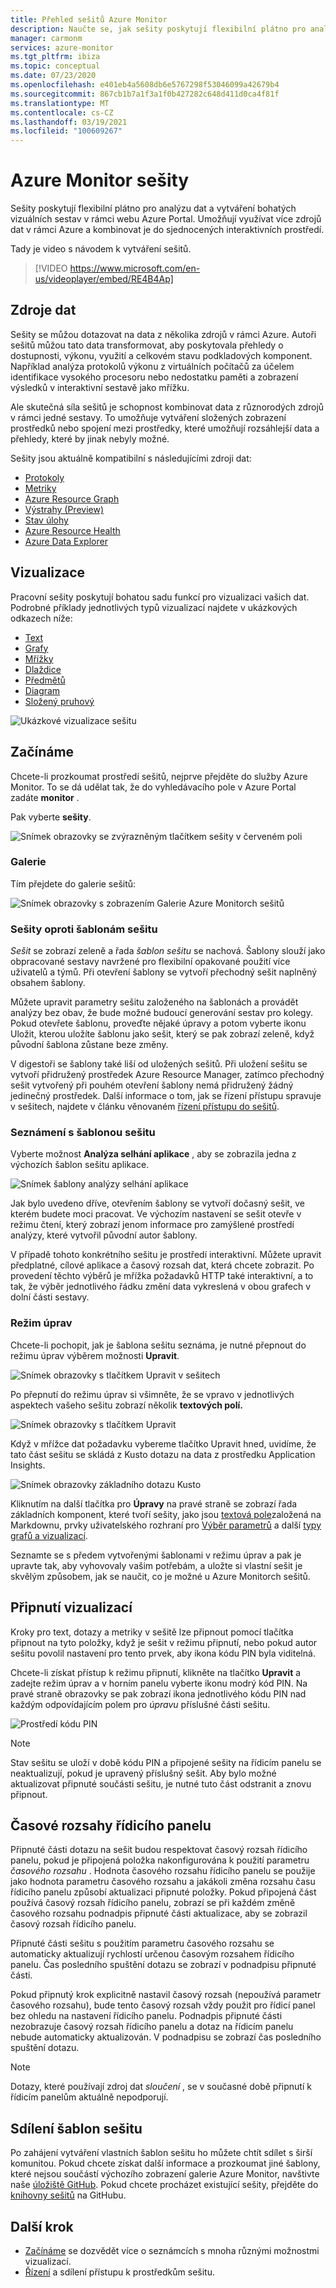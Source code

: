 ```yaml
---
title: Přehled sešitů Azure Monitor
description: Naučte se, jak sešity poskytují flexibilní plátno pro analýzu dat a vytváření bohatých vizuálních sestav v rámci Azure Portal.
manager: carmonm
services: azure-monitor
ms.tgt_pltfrm: ibiza
ms.topic: conceptual
ms.date: 07/23/2020
ms.openlocfilehash: e401eb4a5608db6e5767298f53046099a42679b4
ms.sourcegitcommit: 867cb1b7a1f3a1f0b427282c648d411d0ca4f81f
ms.translationtype: MT
ms.contentlocale: cs-CZ
ms.lasthandoff: 03/19/2021
ms.locfileid: "100609267"
---
```

# <a name="azure-monitor-workbooks"></a>Azure Monitor sešity

Sešity poskytují flexibilní plátno pro analýzu dat a vytváření bohatých vizuálních sestav v rámci webu Azure Portal. Umožňují využívat více zdrojů dat v rámci Azure a kombinovat je do sjednocených interaktivních prostředí. 

Tady je video s návodem k vytváření sešitů.

> [!VIDEO https://www.microsoft.com/en-us/videoplayer/embed/RE4B4Ap]

## <a name="data-sources"></a>Zdroje dat

Sešity se můžou dotazovat na data z několika zdrojů v rámci Azure. Autoři sešitů můžou tato data transformovat, aby poskytovala přehledy o dostupnosti, výkonu, využití a celkovém stavu podkladových komponent. Například analýza protokolů výkonu z virtuálních počítačů za účelem identifikace vysokého procesoru nebo nedostatku paměti a zobrazení výsledků v interaktivní sestavě jako mřížku.
  
Ale skutečná síla sešitů je schopnost kombinovat data z různorodých zdrojů v rámci jedné sestavy. To umožňuje vytváření složených zobrazení prostředků nebo spojení mezi prostředky, které umožňují rozsáhlejší data a přehledy, které by jinak nebyly možné.

Sešity jsou aktuálně kompatibilní s následujícími zdroji dat:

* [Protokoly](../visualize/workbooks-data-sources.md#logs)
* [Metriky](../visualize/workbooks-data-sources.md#metrics)
* [Azure Resource Graph](../visualize/workbooks-data-sources.md#azure-resource-graph)
* [Výstrahy (Preview)](../visualize/workbooks-data-sources.md#alerts-preview)
* [Stav úlohy](../visualize/workbooks-data-sources.md#workload-health)
* [Azure Resource Health](../visualize/workbooks-data-sources.md#azure-resource-health)
* [Azure Data Explorer](../visualize/workbooks-data-sources.md#azure-data-explorer)

## <a name="visualizations"></a>Vizualizace

Pracovní sešity poskytují bohatou sadu funkcí pro vizualizaci vašich dat. Podrobné příklady jednotlivých typů vizualizací najdete v ukázkových odkazech níže:

* [Text](../visualize/workbooks-text-visualizations.md)
* [Grafy](../visualize/workbooks-chart-visualizations.md)
* [Mřížky](../visualize/workbooks-grid-visualizations.md)
* [Dlaždice](../visualize/workbooks-tile-visualizations.md)
* [Předmětů](../visualize/workbooks-tree-visualizations.md)
* [Diagram](../visualize/workbooks-graph-visualizations.md)
* [Složený pruhový](../visualize/workbooks-composite-bar.md)

![Ukázkové vizualizace sešitu](./media/workbooks-overview/visualizations.png)

## <a name="getting-started"></a>Začínáme

Chcete-li prozkoumat prostředí sešitů, nejprve přejděte do služby Azure Monitor. To se dá udělat tak, že do vyhledávacího pole v Azure Portal zadáte **monitor** .

Pak vyberte **sešity**.

![Snímek obrazovky se zvýrazněným tlačítkem sešity v červeném poli](./media/workbooks-overview/workbooks.png)

### <a name="gallery"></a>Galerie

Tím přejdete do galerie sešitů:

![Snímek obrazovky s zobrazením Galerie Azure Monitorch sešitů](./media/workbooks-overview/gallery.png)

### <a name="workbooks-versus-workbook-templates"></a>Sešity oproti šablonám sešitu

_Sešit_ se zobrazí zeleně a řada _šablon sešitu_ se nachová. Šablony slouží jako obpracované sestavy navržené pro flexibilní opakované použití více uživatelů a týmů. Při otevření šablony se vytvoří přechodný sešit naplněný obsahem šablony. 

Můžete upravit parametry sešitu založeného na šablonách a provádět analýzy bez obav, že bude možné budoucí generování sestav pro kolegy. Pokud otevřete šablonu, proveďte nějaké úpravy a potom vyberte ikonu Uložit, kterou uložíte šablonu jako sešit, který se pak zobrazí zeleně, když původní šablona zůstane beze změny. 

V digestoři se šablony také liší od uložených sešitů. Při uložení sešitu se vytvoří přidružený prostředek Azure Resource Manager, zatímco přechodný sešit vytvořený při pouhém otevření šablony nemá přidružený žádný jedinečný prostředek. Další informace o tom, jak se řízení přístupu spravuje v sešitech, najdete v článku věnovaném [řízení přístupu do sešitů](../visualize/workbooks-access-control.md).

### <a name="exploring-a-workbook-template"></a>Seznámení s šablonou sešitu

Vyberte možnost **Analýza selhání aplikace** , aby se zobrazila jedna z výchozích šablon sešitu aplikace.

![Snímek šablony analýzy selhání aplikace](./media/workbooks-overview/failure-analysis.png)

Jak bylo uvedeno dříve, otevřením šablony se vytvoří dočasný sešit, ve kterém budete moci pracovat. Ve výchozím nastavení se sešit otevře v režimu čtení, který zobrazí jenom informace pro zamýšlené prostředí analýzy, které vytvořil původní autor šablony.

V případě tohoto konkrétního sešitu je prostředí interaktivní. Můžete upravit předplatné, cílové aplikace a časový rozsah dat, která chcete zobrazit. Po provedení těchto výběrů je mřížka požadavků HTTP také interaktivní, a to tak, že výběr jednotlivého řádku změní data vykreslená v obou grafech v dolní části sestavy.

### <a name="editing-mode"></a>Režim úprav

Chcete-li pochopit, jak je šablona sešitu seznáma, je nutné přepnout do režimu úprav výběrem možnosti **Upravit**.

![Snímek obrazovky s tlačítkem Upravit v sešitech](./media/workbooks-overview/edit.png)

Po přepnutí do režimu úprav si všimněte, že se vpravo v jednotlivých aspektech vašeho sešitu zobrazí několik **textových polí.**

![Snímek obrazovky s tlačítkem Upravit](./media/workbooks-overview/edit-mode.png)

Když v mřížce dat požadavku vybereme tlačítko Upravit hned, uvidíme, že tato část sešitu se skládá z Kusto dotazu na data z prostředku Application Insights.

![Snímek obrazovky základního dotazu Kusto](./media/workbooks-overview/kusto.png)

Kliknutím na další tlačítka pro **Úpravy** na pravé straně se zobrazí řada základních komponent, které tvoří sešity, jako jsou [textová pole](../visualize/workbooks-text-visualizations.md)založená na Markdownu, prvky uživatelského rozhraní pro [Výběr parametrů](../visualize/workbooks-parameters.md) a další [typy grafů a vizualizací](#visualizations). 

Seznamte se s předem vytvořenými šablonami v režimu úprav a pak je upravte tak, aby vyhovovaly vašim potřebám, a uložte si vlastní sešit je skvělým způsobem, jak se naučit, co je možné u Azure Monitorch sešitů.

## <a name="pinning-visualizations"></a>Připnutí vizualizací

Kroky pro text, dotazy a metriky v sešitě lze připnout pomocí tlačítka připnout na tyto položky, když je sešit v režimu připnutí, nebo pokud autor sešitu povolil nastavení pro tento prvek, aby ikona kódu PIN byla viditelná. 

Chcete-li získat přístup k režimu připnutí, klikněte na tlačítko **Upravit** a zadejte režim úprav a v horním panelu vyberte ikonu modrý kód PIN. Na pravé straně obrazovky se pak zobrazí ikona jednotlivého kódu PIN nad každým odpovídajícím polem pro *úpravu* příslušné části sešitu.

![Prostředí kódu PIN](./media/workbooks-overview/pin-experience.png)

> [!NOTE]
> Stav sešitu se uloží v době kódu PIN a připojené sešity na řídicím panelu se neaktualizují, pokud je upravený příslušný sešit. Aby bylo možné aktualizovat připnuté součásti sešitu, je nutné tuto část odstranit a znovu připnout.

## <a name="dashboard-time-ranges"></a>Časové rozsahy řídicího panelu

Připnuté části dotazu na sešit budou respektovat časový rozsah řídicího panelu, pokud je připojená položka nakonfigurována k použití parametru *časového rozsahu* . Hodnota časového rozsahu řídicího panelu se použije jako hodnota parametru časového rozsahu a jakákoli změna rozsahu času řídicího panelu způsobí aktualizaci připnuté položky. Pokud připojená část používá časový rozsah řídicího panelu, zobrazí se při každém změně časového rozsahu podnadpis připnuté části aktualizace, aby se zobrazil časový rozsah řídicího panelu. 

Připnuté části sešitu s použitím parametru časového rozsahu se automaticky aktualizují rychlostí určenou časovým rozsahem řídicího panelu. Čas posledního spuštění dotazu se zobrazí v podnadpisu připnuté části.

Pokud připnutý krok explicitně nastavil časový rozsah (nepoužívá parametr časového rozsahu), bude tento časový rozsah vždy použit pro řídicí panel bez ohledu na nastavení řídicího panelu. Podnadpis připnuté části nezobrazuje časový rozsah řídicího panelu a dotaz na řídicím panelu nebude automaticky aktualizován. V podnadpisu se zobrazí čas posledního spuštění dotazu.

> [!NOTE]
> Dotazy, které používají zdroj dat *sloučení* , se v současné době připnutí k řídicím panelům aktuálně nepodporují.

## <a name="sharing-workbook-templates"></a>Sdílení šablon sešitu

Po zahájení vytváření vlastních šablon sešitu ho můžete chtít sdílet s širší komunitou. Pokud chcete získat další informace a prozkoumat jiné šablony, které nejsou součástí výchozího zobrazení galerie Azure Monitor, navštivte naše [úložiště GitHub](https://github.com/Microsoft/Application-Insights-Workbooks/blob/master/README.md). Pokud chcete procházet existující sešity, přejděte do [knihovny sešitů](https://github.com/microsoft/Application-Insights-Workbooks/tree/master/Workbooks) na GitHubu.

## <a name="next-step"></a>Další krok

* [Začínáme](#visualizations) se dozvědět více o seznámcích s mnoha různými možnostmi vizualizací.
* [Řízení](../visualize/workbooks-access-control.md) a sdílení přístupu k prostředkům sešitu.
